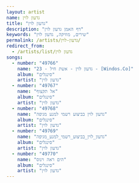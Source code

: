 ```yaml
---
layout: artist
name: גדעון לוין
title: "גדעון לוין"
description: "דף האמן גדעון לוין"
keywords: "שירים, מוזיקה, גדעון לוין"
permalink: /artists/גדעון-לוין/
redirect_from:
  - /artists/list/גדעון לוין
songs:
  - number: "49766"
    name: "23 - גדעון לוין - אשת חיל - [Windos.Co]"
    album: "סינגלים"
    artist: "גדעון לוין"
  - number: "49767"
    name: "אל תקצוף"
    album: "סינגלים"
    artist: "גדעון לוין"
  - number: "49768"
    name: "גדעון לוין בביצוע רשמי למנע מגיפה"
    album: "סינגלים"
    artist: "גדעון לוין"
  - number: "49769"
    name: "גדעון_לוין_בביצוע_רשמי_למנע_מגיפה"
    album: "סינגלים"
    artist: "גדעון לוין"
  - number: "49770"
    name: "הים ראה וינוס"
    album: "סינגלים"
    artist: "גדעון לוין"
---
```


